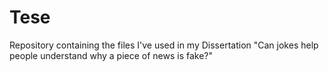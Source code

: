 # Tese

Repository containing the files I've used in my Dissertation "Can jokes help people understand why a piece of news is fake?" 
